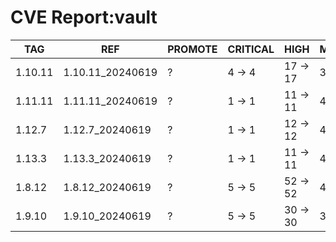 # CVE Report:vault
|   TAG   |       REF        | PROMOTE | CRITICAL |   HIGH   |  MEDIUM  |  LOW   | UNKNOWN |
|---------|------------------|---------|----------|----------|----------|--------|---------|
| 1.10.11 | 1.10.11_20240619 | ?       | 4 -> 4   | 17 -> 17 | 35 -> 35 | 3 -> 3 | 0 -> 0  |
| 1.11.11 | 1.11.11_20240619 | ?       | 1 -> 1   | 11 -> 11 | 42 -> 40 | 4 -> 2 | 0 -> 0  |
| 1.12.7  | 1.12.7_20240619  | ?       | 1 -> 1   | 12 -> 12 | 42 -> 40 | 4 -> 2 | 0 -> 0  |
| 1.13.3  | 1.13.3_20240619  | ?       | 1 -> 1   | 11 -> 11 | 46 -> 44 | 4 -> 2 | 0 -> 0  |
| 1.8.12  | 1.8.12_20240619  | ?       | 5 -> 5   | 52 -> 52 | 45 -> 45 | 5 -> 5 | 0 -> 0  |
| 1.9.10  | 1.9.10_20240619  | ?       | 5 -> 5   | 30 -> 30 | 33 -> 33 | 2 -> 2 | 0 -> 0  |
